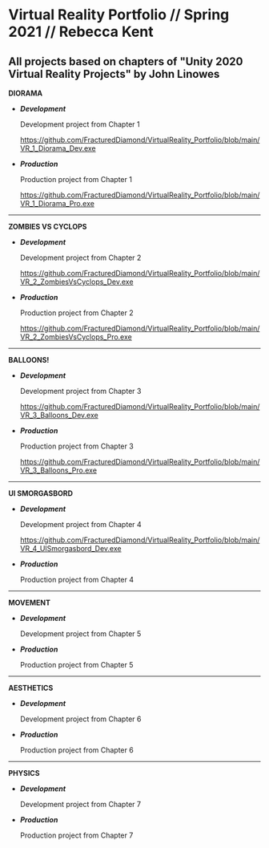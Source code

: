 # Virtual Reality Portfolio // Spring 2021 // Rebecca Kent


All projects based on chapters of "Unity 2020 Virtual Reality Projects" by John Linowes 
-----------------------------------------------------------------------------------------------


**DIORAMA**

- **_Development_**

  Development project from Chapter 1

  https://github.com/FracturedDiamond/VirtualReality_Portfolio/blob/main/VR_1_Diorama_Dev.exe

- **_Production_**

  Production project from Chapter 1

  https://github.com/FracturedDiamond/VirtualReality_Portfolio/blob/main/VR_1_Diorama_Pro.exe

-----------------------------------------------------------------------------------------------

**ZOMBIES VS CYCLOPS**

- **_Development_**
  
  Development project from Chapter 2
  
  https://github.com/FracturedDiamond/VirtualReality_Portfolio/blob/main/VR_2_ZombiesVsCyclops_Dev.exe
  
- **_Production_**

  Production project from Chapter 2
  
  https://github.com/FracturedDiamond/VirtualReality_Portfolio/blob/main/VR_2_ZombiesVsCyclops_Pro.exe

-----------------------------------------------------------------------------------------------

**BALLOONS!**


- **_Development_**

  Development project from Chapter 3

  https://github.com/FracturedDiamond/VirtualReality_Portfolio/blob/main/VR_3_Balloons_Dev.exe

- **_Production_**

  Production project from Chapter 3

  https://github.com/FracturedDiamond/VirtualReality_Portfolio/blob/main/VR_3_Balloons_Pro.exe

-----------------------------------------------------------------------------------------------

**UI SMORGASBORD**

- **_Development_**

  Development project from Chapter 4

  https://github.com/FracturedDiamond/VirtualReality_Portfolio/blob/main/VR_4_UISmorgasbord_Dev.exe

- **_Production_**

  Production project from Chapter 4



-----------------------------------------------------------------------------------------------

**MOVEMENT**


- **_Development_**

  Development project from Chapter 5



- **_Production_**

  Production project from Chapter 5



-----------------------------------------------------------------------------------------------

**AESTHETICS**


- **_Development_**

  Development project from Chapter 6



- **_Production_**

  Production project from Chapter 6


-----------------------------------------------------------------------------------------------

**PHYSICS**


- **_Development_**

  Development project from Chapter 7



- **_Production_**

  Production project from Chapter 7


